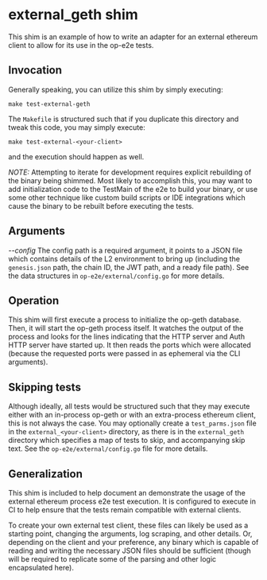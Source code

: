 # external_geth shim

This shim is an example of how to write an adapter for an external ethereum
client to allow for its use in the op-e2e tests.

## Invocation

Generally speaking, you can utilize this shim by simply executing:

```
make test-external-geth
```

The `Makefile` is structured such that if you duplicate this directory and
tweak this code, you may simply execute:

```
make test-external-<your-client>
```

and the execution should happen as well.

*NOTE:* Attempting to iterate for development requires explicit rebuilding of
the binary being shimmed.  Most likely to accomplish this, you may want to add
initialization code to the TestMain of the e2e to build your binary, or use
some other technique like custom build scripts or IDE integrations which cause
the binary to be rebuilt before executing the tests.

## Arguments

*--config <path>* The config path is a required argument, it points to a JSON
file which contains details of the L2 environment to bring up (including the
`genesis.json` path, the chain ID, the JWT path, and a ready file path).  See
the data structures in `op-e2e/external/config.go` for more details.

## Operation

This shim will first execute a process to initialize the op-geth database.
Then, it will start the op-geth process itself.  It watches the output of the
process and looks for the lines indicating that the HTTP server and Auth HTTP
server have started up.  It then reads the ports which were allocated (because
the requested ports were passed in as ephemeral via the CLI arguments).

## Skipping tests

Although ideally, all tests would be structured such that they may execute
either with an in-process op-geth or with an extra-process ethereum client,
this is not always the case.  You may optionally create a `test_parms.json`
file in the `external_<your-client>` directory, as there is in the
`external_geth` directory which specifies a map of tests to skip, and
accompanying skip text.  See the `op-e2e/external/config.go` file for more
details.

## Generalization

This shim is included to help document an demonstrate the usage of the
external ethereum process e2e test execution.  It is configured to execute in
CI to help ensure that the tests remain compatible with external clients.

To create your own external test client, these files can likely be used as a
starting point, changing the arguments, log scraping, and other details.  Or,
depending on the client and your preference, any binary which is capable of
reading and writing the necessary JSON files should be sufficient (though
will be required to replicate some of the parsing and other logic encapsulated
here).

